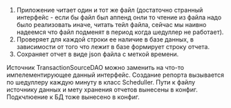 
1. Приложение читает один и тот же файл
(достаточно странный интерфейс - если бы файл был аппенд онли то чтение из файла надо было реализовать иначе,
читать тейл файла, сейчас мы наивно надеемся что файл подменят в период когда шедуллер не работает).
2. Проверяет для каждой строки ее наличие в базе данных,
в зависимости от того что лежит в базе формирует строку отчета.
3. Сохраняет отчет в виде json файла с меткой времени.

Источник TransactionSourceDAO можно заменить на что-то импелементирующее данный интерфейс.
Создание репорта вызывается по шедуллеру каждую минуту в класс Scheduller.
Пути к файлу источнику данных и мету хранения отчетов вынесены в конфиг.
Подкчлюение к БД тоже вынесено в конфиг.